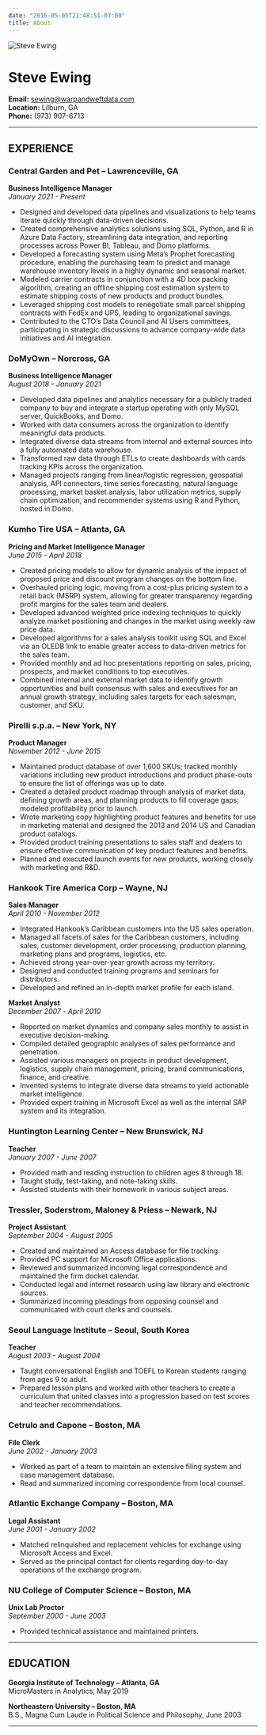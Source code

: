 ```yaml
---
date: "2016-05-05T21:48:51-07:00"
title: About
---
```


![Steve Ewing](https://github.com/stewing-co/warp_and_weft_data/blob/main/content/about/sidebar/steve.jpg)


# Steve Ewing
**Email:** sewing@warpandweftdata.com  
**Location:** Lilburn, GA  
**Phone:** (973) 907-6713  

---

## EXPERIENCE

### Central Garden and Pet – Lawrenceville, GA  
**Business Intelligence Manager**  
*January 2021 - Present*  
- Designed and developed data pipelines and visualizations to help teams iterate quickly through data-driven decisions.
- Created comprehensive analytics solutions using SQL, Python, and R in Azure Data Factory, streamlining data integration, and reporting processes across Power BI, Tableau, and Domo platforms.
- Developed a forecasting system using Meta’s Prophet forecasting procedure, enabling the purchasing team to predict and manage warehouse inventory levels in a highly dynamic and seasonal market.
- Modeled carrier contracts in conjunction with a 4D box packing algorithm, creating an offline shipping cost estimation system to estimate shipping costs of new products and product bundles.
- Leveraged shipping cost models to renegotiate small parcel shipping contracts with FedEx and UPS, leading to organizational savings.
- Contributed to the CTO’s Data Council and AI Users committees, participating in strategic discussions to advance company-wide data initiatives and AI integration.

### DoMyOwn – Norcross, GA  
**Business Intelligence Manager**  
*August 2018 - January 2021*  
- Developed data pipelines and analytics necessary for a publicly traded company to buy and integrate a startup operating with only MySQL server, QuickBooks, and Domo.
- Worked with data consumers across the organization to identify meaningful data products.
- Integrated diverse data streams from internal and external sources into a fully automated data warehouse.
- Transformed raw data through ETLs to create dashboards with cards tracking KPIs across the organization.
- Managed projects ranging from linear/logistic regression, geospatial analysis, API connectors, time series forecasting, natural language processing, market basket analysis, labor utilization metrics, supply chain optimization, and recommender systems using R and Python, hosted in Domo.

### Kumho Tire USA – Atlanta, GA  
**Pricing and Market Intelligence Manager**  
*June 2015 - April 2018*  
- Created pricing models to allow for dynamic analysis of the impact of proposed price and discount program changes on the bottom line.
- Overhauled pricing logic, moving from a cost-plus pricing system to a retail back (MSRP) system, allowing for greater transparency regarding profit margins for the sales team and dealers.
- Developed advanced weighted price indexing techniques to quickly analyze market positioning and changes in the market using weekly raw price data.
- Developed algorithms for a sales analysis toolkit using SQL and Excel via an OLEDB link to enable greater access to data-driven metrics for the sales team.
- Provided monthly and ad hoc presentations reporting on sales, pricing, prospects, and market conditions to top executives.
- Combined internal and external market data to identify growth opportunities and built consensus with sales and executives for an annual growth strategy, including sales targets for each salesman, customer, and SKU.

### Pirelli s.p.a. – New York, NY  
**Product Manager**  
*November 2012 - June 2015*  
- Maintained product database of over 1,600 SKUs; tracked monthly variations including new product introductions and product phase-outs to ensure the list of offerings was up to date.
- Created a detailed product roadmap through analysis of market data, defining growth areas, and planning products to fill coverage gaps; modeled profitability prior to launch.
- Wrote marketing copy highlighting product features and benefits for use in marketing material and designed the 2013 and 2014 US and Canadian product catalogs.
- Provided product training presentations to sales staff and dealers to ensure effective communication of key product features and benefits.
- Planned and executed launch events for new products, working closely with marketing and R&D.

### Hankook Tire America Corp – Wayne, NJ  
**Sales Manager**  
*April 2010 - November 2012*  
- Integrated Hankook’s Caribbean customers into the US sales operation.
- Managed all facets of sales for the Caribbean customers, including sales, customer development, order processing, production planning, marketing plans and programs, logistics, etc.
- Achieved strong year-over-year growth across my territory.
- Designed and conducted training programs and seminars for distributors.
- Developed and refined an in-depth market profile for each island.

**Market Analyst**  
*December 2007 - April 2010*  
- Reported on market dynamics and company sales monthly to assist in executive decision-making.
- Compiled detailed geographic analyses of sales performance and penetration.
- Assisted various managers on projects in product development, logistics, supply chain management, pricing, brand communications, finance, and creative.
- Invented systems to integrate diverse data streams to yield actionable market intelligence.
- Provided expert training in Microsoft Excel as well as the internal SAP system and its integration.

### Huntington Learning Center – New Brunswick, NJ  
**Teacher**  
*January 2007 - June 2007*  
- Provided math and reading instruction to children ages 8 through 18.
- Taught study, test-taking, and note-taking skills.
- Assisted students with their homework in various subject areas.

### Tressler, Soderstrom, Maloney & Priess – Newark, NJ  
**Project Assistant**  
*September 2004 - August 2005*  
- Created and maintained an Access database for file tracking.
- Provided PC support for Microsoft Office applications.
- Reviewed and summarized incoming legal correspondence and maintained the firm docket calendar.
- Conducted legal and internet research using law library and electronic sources.
- Summarized incoming pleadings from opposing counsel and communicated with court clerks and counsels.

### Seoul Language Institute – Seoul, South Korea  
**Teacher**  
*August 2003 - August 2004*  
- Taught conversational English and TOEFL to Korean students ranging from ages 9 to adult.
- Prepared lesson plans and worked with other teachers to create a curriculum that united classes into a progression based on test scores and teacher recommendations.

### Cetrulo and Capone – Boston, MA  
**File Clerk**  
*June 2002 - January 2003*  
- Worked as part of a team to maintain an extensive filing system and case management database.
- Read and summarized incoming correspondence from local counsel.

### Atlantic Exchange Company – Boston, MA  
**Legal Assistant**  
*June 2001 - January 2002*  
- Matched relinquished and replacement vehicles for exchange using Microsoft Access and Excel.
- Served as the principal contact for clients regarding day-to-day operations of the exchange program.

### NU College of Computer Science – Boston, MA  
**Unix Lab Proctor**  
*September 2000 - June 2003*  
- Provided technical assistance and maintained printers.

---

## EDUCATION

**Georgia Institute of Technology – Atlanta, GA**  
MicroMasters in Analytics, May 2019

**Northeastern University – Boston, MA**  
B.S., Magna Cum Laude in Political Science and Philosophy, June 2003

---


